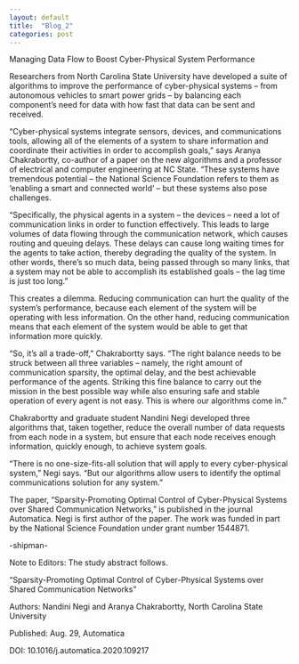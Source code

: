 ```yaml
--- 
layout: default
title:  "Blog_2"
categories: post
---
```


Managing Data Flow to Boost Cyber-Physical System Performance

Researchers from North Carolina State University have developed a suite of algorithms to improve the performance of cyber-physical systems – from autonomous vehicles to smart power grids – by balancing each component’s need for data with how fast that data can be sent and received.

“Cyber-physical systems integrate sensors, devices, and communications tools, allowing all of the elements of a system to share information and coordinate their activities in order to accomplish goals,” says Aranya Chakrabortty, co-author of a paper on the new algorithms and a professor of electrical and computer engineering at NC State. “These systems have tremendous potential – the National Science Foundation refers to them as ‘enabling a smart and connected world’ – but these systems also pose challenges.

“Specifically, the physical agents in a system – the devices – need a lot of communication links in order to function effectively. This leads to large volumes of data flowing through the communication network, which causes routing and queuing delays. These delays can cause long waiting times for the agents to take action, thereby degrading the quality of the system. In other words, there’s so much data, being passed through so many links, that a system may not be able to accomplish its established goals – the lag time is just too long.”

This creates a dilemma. Reducing communication can hurt the quality of the system’s performance, because each element of the system will be operating with less information. On the other hand, reducing communication means that each element of the system would be able to get that information more quickly.

“So, it’s all a trade-off,” Chakrabortty says. “The right balance needs to be struck between all three variables – namely, the right amount of communication sparsity, the optimal delay, and the best achievable performance of the agents. Striking this fine balance to carry out the mission in the best possible way while also ensuring safe and stable operation of every agent is not easy. This is where our algorithms come in.”

Chakrabortty and graduate student Nandini Negi developed three algorithms that, taken together, reduce the overall number of data requests from each node in a system, but ensure that each node receives enough information, quickly enough, to achieve system goals.

“There is no one-size-fits-all solution that will apply to every cyber-physical system,” Negi says. “But our algorithms allow users to identify the optimal communications solution for any system.”

The paper, “Sparsity-Promoting Optimal Control of Cyber-Physical Systems over Shared Communication Networks,” is published in the journal Automatica. Negi is first author of the paper. The work was funded in part by the National Science Foundation under grant number 1544871.

-shipman-

Note to Editors: The study abstract follows.

“Sparsity-Promoting Optimal Control of Cyber-Physical Systems over Shared Communication Networks”

Authors: Nandini Negi and Aranya Chakrabortty, North Carolina State University

Published: Aug. 29, Automatica

DOI: 10.1016/j.automatica.2020.109217
